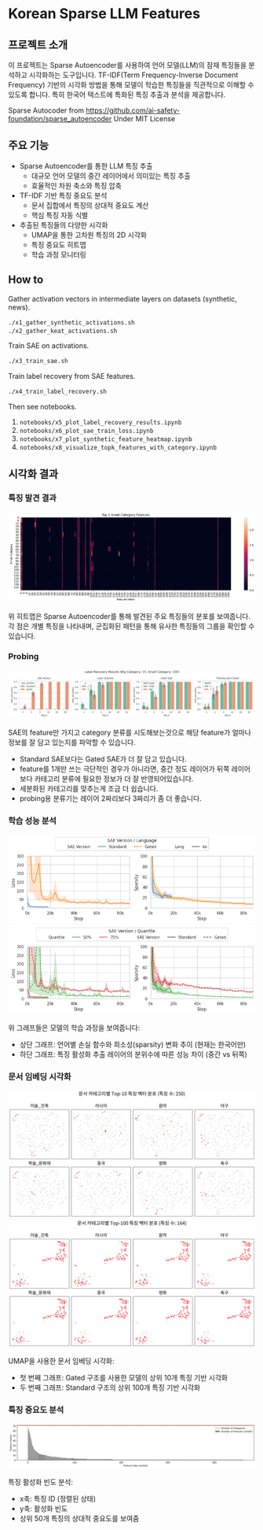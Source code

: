 # Korean Sparse LLM Features

## 프로젝트 소개
이 프로젝트는 Sparse Autoencoder를 사용하여 언어 모델(LLM)의 잠재 특징들을 분석하고 시각화하는 도구입니다. TF-IDF(Term Frequency-Inverse Document Frequency) 기반의 시각화 방법을 통해 모델이 학습한 특징들을 직관적으로 이해할 수 있도록 합니다. 특히 한국어 텍스트에 특화된 특징 추출과 분석을 제공합니다.

Sparse Autocoder from https://github.com/ai-safety-foundation/sparse_autoencoder Under MIT License

## 주요 기능

- Sparse Autoencoder를 통한 LLM 특징 추출
  - 대규모 언어 모델의 중간 레이어에서 의미있는 특징 추출
  - 효율적인 차원 축소와 특징 압축
- TF-IDF 기반 특징 중요도 분석
  - 문서 집합에서 특징의 상대적 중요도 계산
  - 핵심 특징 자동 식별
- 추출된 특징들의 다양한 시각화
  - UMAP을 통한 고차원 특징의 2D 시각화
  - 특징 중요도 히트맵
  - 학습 과정 모니터링

## How to

Gather activation vectors in intermediate layers on datasets (synthetic, news).

```bash
./x1_gather_synthetic_activations.sh
./x2_gather_keat_activations.sh
```

Train SAE on activations.

```bash
./x3_train_sae.sh
```

Train label recovery from SAE features.

```bash
./x4_train_label_recovery.sh
```

Then see notebooks.

1. `notebooks/x5_plot_label_recovery_results.ipynb`
2. `notebooks/x6_plot_sae_train_loss.ipynb`
3. `notebooks/x7_plot_synthetic_feature_heatmap.ipynb`
4. `notebooks/x8_visualize_topk_features_with_category.ipynb`

## 시각화 결과

### 특징 발견 결과

<img src="assets/top-2_small-category_features.png">

위 히트맵은 Sparse Autoencoder를 통해 발견된 주요 특징들의 분포를 보여줍니다. 각 점은 개별 특징을 나타내며, 군집화된 패턴을 통해 유사한 특징들의 그룹을 확인할 수 있습니다.

### Probing

<img src="assets/label_recovery_results.png">

SAE의 feature만 가지고 category 분류를 시도해보는것으로 해당 feature가 얼마나 정보를 잘 담고 있는지를 파악할 수 있습니다.

* Standard SAE보다는 Gated SAE가 더 잘 담고 있습니다.
* feature를 1개만 쓰는 극단적인 경우가 아니라면, 중간 정도 레이어가 뒤쪽 레이어보다 카테고리 분류에 필요한 정보가 더 잘 반영되어있습니다.
* 세분화된 카테고리를 맞추는게 조금 더 쉽습니다.
* probing용 분류기는 레이어 2짜리보다 3짜리가 좀 더 좋습니다.

### 학습 성능 분석

<img src="assets/loss_sparsity_lang.png">

<img src="assets/loss_sparsity_quantile.png">

위 그래프들은 모델의 학습 과정을 보여줍니다:

- 상단 그래프: 언어별 손실 함수와 희소성(sparsity) 변화 추이 (현재는 한국어만)
- 하단 그래프: 특징 활성화 추출 레이어의 분위수에 따른 성능 차이 (중간 vs 뒤쪽)

### 문서 임베딩 시각화

<img src="assets/keat-ko_sae-gated_q2_top-10_umap.png">

<img src="assets/keat-ko_sae-standard_q2_top-100_umap.png">

UMAP을 사용한 문서 임베딩 시각화:

- 첫 번째 그래프: Gated 구조를 사용한 모델의 상위 10개 특징 기반 시각화
- 두 번째 그래프: Standard 구조의 상위 100개 특징 기반 시각화

### 특징 중요도 분석

<img src="assets/keat-ko_sae-gated_q2_top-50_feature_counts.png">

특징 활성화 빈도 분석:

- x축: 특징 ID (정렬된 상태)
- y축: 활성화 빈도
- 상위 50개 특징의 상대적 중요도를 보여줌
